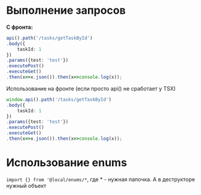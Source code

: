 # Выполнение запросов

**С фронта:**
```ts
api().path('/tasks/getTaskById')
.body({
    taskId: 1
})
.params({test: 'test'})
.executePost()
.executeGet()
.then(x=>x.json()).then(x=>console.log(x));
```

Использование на фронте (если просто api() не сработает у TSX)
```ts
window.api().path('/tasks/getTaskById')
.body({
    taskId: 1
})
.params({test: 'test'})
.executePost()
.executeGet()
.then(x=>x.json()).then(x=>console.log(x));
```

# Использование enums

`import {} from '@local/enums/*`, где * - нужная папочка. А в деструкторе нужный объект